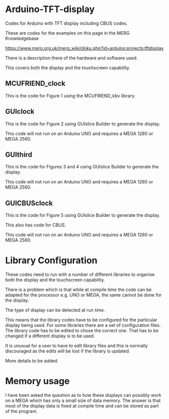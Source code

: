 # Arduino-TFT-display
 Codes for Arduino with TFT display including CBUS codes.
 
 These are codes for the examples on this page in the MERG Knowledgebase

 https://www.merg.org.uk/merg_wiki/doku.php?id=arduino:projects:tftdisplay

 There is a description there of the hardware and software used.
 
 This covers both the display and the touchscreen capability.
 
## MCUFRIEND_clock

 This is the code for Figure 1 using the MCUFRIEND_kbv library.
  
## GUIclock
 
This is the code for Figure 2 using GUIslice Builder to generate the display.

This code will not run on an Arduino UNO and requires a MEGA 1280 or MEGA 2560.

## GUIthird

This is the code for Figures 3 and 4 using GUIslice Builder to generate the display.

This code will not run on an Arduino UNO and requires a MEGA 1280 or MEGA 2560.

## GUICBUSclock

This is the code for Figure 5 using GUIslice Builder to generate the display.

This also has code for CBUS.

This code will not run on an Arduino UNO and requires a MEGA 1280 or MEGA 2560.

# Library Configuration

These codes need to run with a number of different libraries to organise both the display and the touchscreen capability.

There is a problem which is that while at compile time the code can be adapted for the processor e.g. UNO or MEGA, the same cannot be done for the display.

The type of display can be detected at run time.

This means that the library codes have to be configured for the particular display being used. For some libraries there are a set of configuration files. The library code has to be edited to chose the correct one. That has to be changed if a different display is to be used.

It is unusual for a user to have to edit library files and this is normally discouraged as the edits will be lost if the library is updated.

More details to be added.

# Memory usage

I have been asked the question as to how these displays can possibly work on a MEGA which has only a small size of data memory. The answer is that most of the display data is fixed at compile time and can be stored as part of the program.
